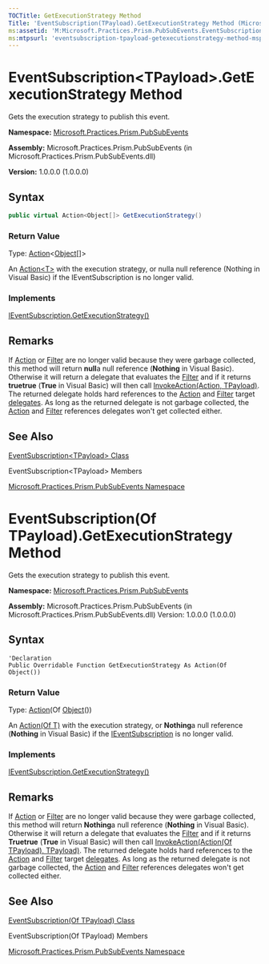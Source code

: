```yaml
---
TOCTitle: GetExecutionStrategy Method
Title: 'EventSubscription(TPayload).GetExecutionStrategy Method (Microsoft.Practices.Prism.PubSubEvents)'
ms:assetid: 'M:Microsoft.Practices.Prism.PubSubEvents.EventSubscription\`1.GetExecutionStrategy'
ms:mtpsurl: 'eventsubscription-tpayload-getexecutionstrategy-method-mspp-pubsubevents.md'
---
```


# EventSubscription&lt;TPayload&gt;.GetExecutionStrategy Method

Gets the execution strategy to publish this event.

**Namespace:** [Microsoft.Practices.Prism.PubSubEvents](/patterns-practices/reference/mspp-mvvm-namespace)

**Assembly:** Microsoft.Practices.Prism.PubSubEvents (in Microsoft.Practices.Prism.PubSubEvents.dll) 

**Version:** 1.0.0.0 (1.0.0.0)

## Syntax

```C#  
public virtual Action<Object[]> GetExecutionStrategy()
```

### Return Value

Type: [Action](http://msdn.microsoft.com/en-us/library/018hxwa8)&lt;[Object](http://msdn2.microsoft.com/en-us/library/e5kfa45b)&lsqb;&rsqb;&gt;

An [Action&lt;T&gt;](http://msdn2.microsoft.com/en-us/library/018hxwa8) with the execution strategy, or nulla null reference (Nothing in Visual Basic) if the IEventSubscription is no longer valid.

### Implements

[IEventSubscription.GetExecutionStrategy&lpar;&rpar;](/patterns-practices/reference/mspp-mvvm-namespace.ieventsubscription.getexecutionstrategy)

## Remarks

 If [Action](https://msdn.microsoft.com/en-us/library/dn736296(v=pandp.50)) or [Filter](https://msdn.microsoft.com/en-us/library/dn736196(v=pandp.50)) are no longer valid because they were garbage collected, this method will return **null**a null reference (**Nothing** in Visual Basic). Otherwise it will return a delegate that evaluates the [Filter](https://msdn.microsoft.com/en-us/library/dn736196(v=pandp.50)) and if it returns **truetrue** (**True** in Visual Basic) will then call [InvokeAction(Action<TPayload>, TPayload)](https://msdn.microsoft.com/en-us/library/dn683965(v=pandp.50)). The returned delegate holds hard references to the [Action](https://msdn.microsoft.com/en-us/library/dn736296(v=pandp.50)) and [Filter](https://msdn.microsoft.com/en-us/library/dn736196(v=pandp.50)) target [delegates](http://msdn2.microsoft.com/en-us/library/y22acf51). As long as the returned delegate is not garbage collected, the [Action](https://msdn.microsoft.com/en-us/library/dn736296(v=pandp.50)) and [Filter](https://msdn.microsoft.com/en-us/library/dn736196(v=pandp.50)) references delegates won't get collected either.

## See Also

[EventSubscription&lt;TPayload&gt; Class](https://msdn.microsoft.com/en-us/library/dn683956(v=pandp.50))

EventSubscription&lt;TPayload&gt; Members

[Microsoft.Practices.Prism.PubSubEvents Namespace](/patterns-practices/reference/mspp-mvvm-namespace)


# EventSubscription(Of TPayload).GetExecutionStrategy Method

Gets the execution strategy to publish this event.

**Namespace:** [Microsoft.Practices.Prism.PubSubEvents](/patterns-practices/reference/mspp-mvvm-namespace)

**Assembly:** Microsoft.Practices.Prism.PubSubEvents (in Microsoft.Practices.Prism.PubSubEvents.dll) Version: 1.0.0.0 (1.0.0.0)

## Syntax

```VB  
'Declaration
Public Overridable Function GetExecutionStrategy As Action(Of Object())
```

### Return Value

Type: [Action](http://msdn.microsoft.com/en-us/library/018hxwa8)(Of [Object](http://msdn.microsoft.com/en-us/library/e5kfa45b)&lpar;&rpar;)

An [Action(Of T)](http://msdn2.microsoft.com/en-us/library/018hxwa8) with the execution strategy, or **Nothing**a null reference (**Nothing** in Visual Basic) if the [IEventSubscription](/patterns-practices/reference/mspp-mvvm-namespace.ieventsubscription) is no longer valid.

### Implements

[IEventSubscription.GetExecutionStrategy()](/patterns-practices/reference/mspp-mvvm-namespace.ieventsubscription.getexecutionstrategy)

## Remarks

If [Action](https://msdn.microsoft.com/en-us/library/dn736296(v=pandp.50)) or [Filter](https://msdn.microsoft.com/en-us/library/dn736196(v=pandp.50)) are no longer valid because they were garbage collected, this method will return **Nothing**a null reference (**Nothing** in Visual Basic). Otherwise it will return a delegate that evaluates the [Filter](https://msdn.microsoft.com/en-us/library/dn736196(v=pandp.50)) and if it returns **Truetrue** (**True** in Visual Basic) will then call [InvokeAction(Action(Of TPayload), TPayload)](https://msdn.microsoft.com/en-us/library/dn683965(v=pandp.50)). The returned delegate holds hard references to the [Action](https://msdn.microsoft.com/en-us/library/dn736296(v=pandp.50)) and [Filter](https://msdn.microsoft.com/en-us/library/dn736196(v=pandp.50)) target [delegates](http://msdn2.microsoft.com/en-us/library/y22acf51). As long as the returned delegate is not garbage collected, the [Action](https://msdn.microsoft.com/en-us/library/dn736296(v=pandp.50)) and [Filter](https://msdn.microsoft.com/en-us/library/dn736196(v=pandp.50)) references delegates won't get collected either.

## See Also

[EventSubscription(Of TPayload) Class](https://msdn.microsoft.com/en-us/library/dn683956(v=pandp.50))

EventSubscription(Of TPayload) Members

[Microsoft.Practices.Prism.PubSubEvents Namespace](/patterns-practices/reference/mspp-mvvm-namespace)